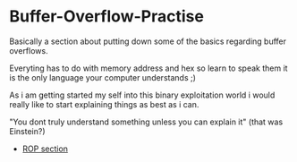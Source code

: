 # Buffer-Overflow-Practise

Basically a section about putting down some of the basics regarding buffer overflows.

Everyting has to do with memory address and hex so learn to speak them it is the only language your computer understands ;)

As i am getting started my self into this binary exploitation world i would really like to start explaining things as best as i can.

"You dont truly understand something unless you can explain it" (that was Einstein?)

- [ROP section](https://github.com/VagelisD/Buffer-Overflow-Practise/tree/master/return-oriented-programming)
